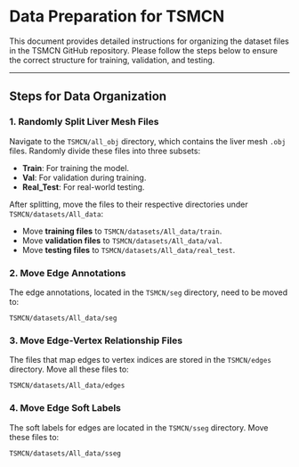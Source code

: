 # Data Preparation for TSMCN

This document provides detailed instructions for organizing the dataset files in the TSMCN GitHub repository. Please follow the steps below to ensure the correct structure for training, validation, and testing.

---
## Steps for Data Organization

### 1. Randomly Split Liver Mesh Files
Navigate to the `TSMCN/all_obj` directory, which contains the liver mesh `.obj` files. Randomly divide these files into three subsets:
   - **Train**: For training the model.  
   - **Val**: For validation during training.  
   - **Real_Test**: For real-world testing.

After splitting, move the files to their respective directories under `TSMCN/datasets/All_data`:
   - Move **training files** to `TSMCN/datasets/All_data/train`.
   - Move **validation files** to `TSMCN/datasets/All_data/val`.
   - Move **testing files** to `TSMCN/datasets/All_data/real_test`.

### 2. Move Edge Annotations
The edge annotations, located in the `TSMCN/seg` directory, need to be moved to:
```plaintext
TSMCN/datasets/All_data/seg
```
### 3. Move Edge-Vertex Relationship Files
The files that map edges to vertex indices are stored in the `TSMCN/edges` directory. Move all these files to:
```plaintext
TSMCN/datasets/All_data/edges
```
### 4. Move Edge Soft Labels
The soft labels for edges are located in the `TSMCN/sseg` directory. Move these files to:
```plaintext
TSMCN/datasets/All_data/sseg
```
